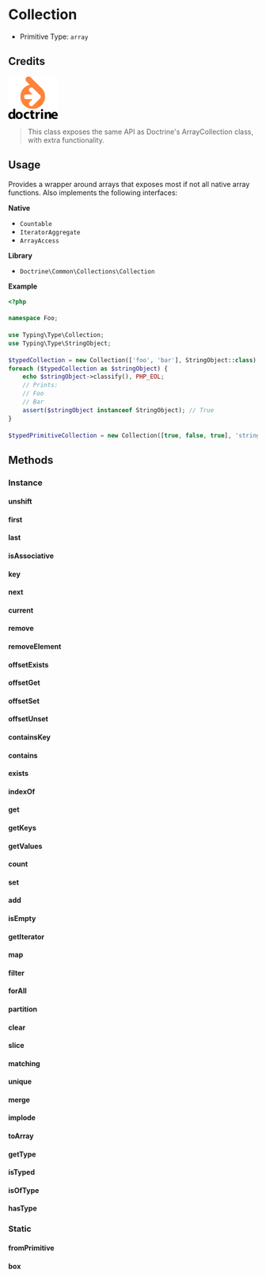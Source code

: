 # Collection

* Primitive Type: `array`

## Credits

<a href="https://github.com/doctrine">
  <img src="https://raw.githubusercontent.com/TheDevNetwork/Aux/master/images/doctrine-logo.png" alt="Doctrine Collections & Doctrine Inflector" width="100px" />
</a>

> This class exposes the same API as Doctrine's ArrayCollection class, with extra functionality.

## Usage

Provides a wrapper around arrays that exposes most if not all native array functions.
Also implements the following interfaces:

**Native**

* `Countable`
* `IteratorAggregate`
* `ArrayAccess`

**Library**

* `Doctrine\Common\Collections\Collection`

**Example**

```php
<?php

namespace Foo;

use Typing\Type\Collection;
use Typing\Type\StringObject;

$typedCollection = new Collection(['foo', 'bar'], StringObject::class); // A collection of StringObjects
foreach ($typedCollection as $stringObject) {
    echo $stringObject->classify(), PHP_EOL;
    // Prints:
    // Foo
    // Bar 
    assert($stringObject instanceof StringObject); // True
}

$typedPrimitiveCollection = new Collection([true, false, true], 'string'); // Error
```

## Methods

### Instance

#### unshift

#### first

#### last

#### isAssociative

#### key

#### next

#### current

#### remove

#### removeElement

#### offsetExists

#### offsetGet

#### offsetSet

#### offsetUnset

#### containsKey

#### contains

#### exists

#### indexOf

#### get

#### getKeys

#### getValues

#### count

#### set

#### add

#### isEmpty

#### getIterator

#### map

#### filter

#### forAll

#### partition

#### clear

#### slice

#### matching

#### unique

#### merge

#### implode

#### toArray

#### getType

#### isTyped

#### isOfType

#### hasType

### Static

#### fromPrimitive

#### box
